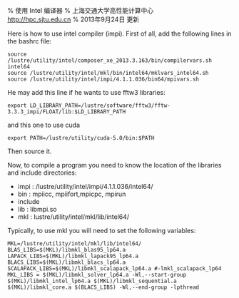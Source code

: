 % 使用 Intel 编译器
% 上海交通大学高性能计算中心\
<http://hpc.sjtu.edu.cn>
% 2013年9月24日 更新

Here is how to use intel compiler (impi).
First of all, add the following lines in the bashrc file:

	source /lustre/utility/intel/composer_xe_2013.3.163/bin/compilervars.sh intel64
	source /lustre/utility/intel/mkl/bin/intel64/mklvars_intel64.sh
	source /lustre/utility/intel/impi/4.1.1.036/bin64/mpivars.sh

He may add this line if he wants to use fftw3 libraries:

	export LD_LIBRARY_PATH=/lustre/software/fftw3/fftw-3.3.3_impi/FLOAT/lib:$LD_LIBRARY_PATH

and this one to use cuda

	export PATH=/lustre/utility/cuda-5.0/bin:$PATH

Then source it.

Now, to compile a program you need to know the location of the libraries and include directories:

* impi : /lustre/utility/intel/impi/4.1.1.036/intel64/
* bin : mpiicc, mpiifort,mpicpc, mpirun
* include
* lib : libmpi.so
* mkl : lustre/utility/intel/mkl/lib/intel64/

Typically, to use mkl you will need to set the following variables:

	MKL=/lustre/utility/intel/mkl/lib/intel64/
	BLAS_LIBS=$(MKL)/libmkl_blas95_lp64.a
	LAPACK_LIBS=$(MKL)/libmkl_lapack95_lp64.a
	BLACS_LIBS=$(MKL)/libmkl_blacs_lp64.a
	SCALAPACK_LIBS=$(MKL)/libmkl_scalapack_lp64.a #-lmkl_scalapack_lp64
	MKL_LIBS = $(MKL)/libmkl_solver_lp64.a -Wl,--start-group $(MKL)/libmkl_intel_lp64.a $(MKL)/libmkl_sequential.a $(MKL)/libmkl_core.a $(BLACS_LIBS) -Wl,--end-group -lpthread

